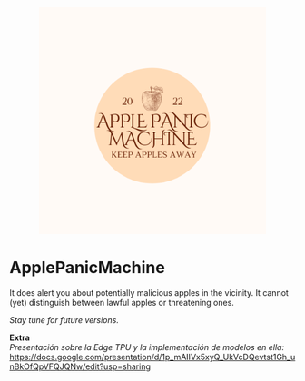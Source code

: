 
<p align="center">
<img width="400" height="400" src="/datos/APMLogo.png">
</p>  


# ApplePanicMachine


It does alert you about potentially malicious apples in the vicinity. It cannot (yet) distinguish between lawful apples or threatening ones. 

_Stay tune for future versions._



__Extra__   
_Presentación sobre la Edge TPU y la implementación de modelos en ella:_    
https://docs.google.com/presentation/d/1p_mAIIVx5xyQ_UkVcDQevtst1Gh_unBkOfQpVFQJQNw/edit?usp=sharing
